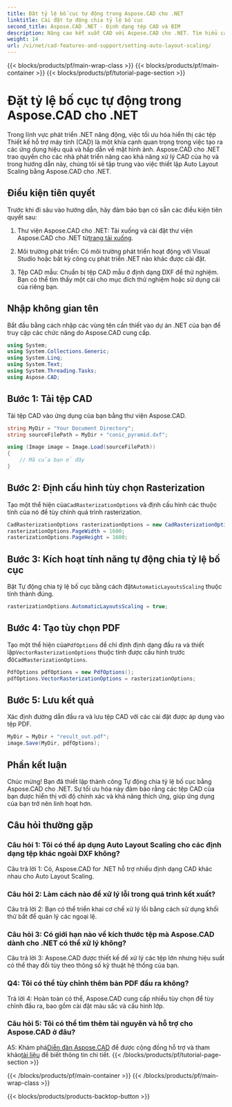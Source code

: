 ```yaml
---
title: Đặt tỷ lệ bố cục tự động trong Aspose.CAD cho .NET
linktitle: Cài đặt tự động chia tỷ lệ bố cục
second_title: Aspose.CAD .NET - Định dạng tệp CAD và BIM
description: Nâng cao kết xuất CAD với Aspose.CAD cho .NET. Tìm hiểu cách thiết lập Tự động chia tỷ lệ bố cục để hiển thị tệp chính xác và có khả năng thích ứng.
weight: 14
url: /vi/net/cad-features-and-support/setting-auto-layout-scaling/
---
```


{{< blocks/products/pf/main-wrap-class >}}
{{< blocks/products/pf/main-container >}}
{{< blocks/products/pf/tutorial-page-section >}}

# Đặt tỷ lệ bố cục tự động trong Aspose.CAD cho .NET

Trong lĩnh vực phát triển .NET năng động, việc tối ưu hóa hiển thị các tệp Thiết kế hỗ trợ máy tính (CAD) là một khía cạnh quan trọng trong việc tạo ra các ứng dụng hiệu quả và hấp dẫn về mặt hình ảnh. Aspose.CAD cho .NET trao quyền cho các nhà phát triển nâng cao khả năng xử lý CAD của họ và trong hướng dẫn này, chúng tôi sẽ tập trung vào việc thiết lập Auto Layout Scaling bằng Aspose.CAD cho .NET.

## Điều kiện tiên quyết

Trước khi đi sâu vào hướng dẫn, hãy đảm bảo bạn có sẵn các điều kiện tiên quyết sau:

1.  Thư viện Aspose.CAD cho .NET: Tải xuống và cài đặt thư viện Aspose.CAD cho .NET từ[trang tải xuống](https://releases.aspose.com/cad/net/).

2. Môi trường phát triển: Có môi trường phát triển hoạt động với Visual Studio hoặc bất kỳ công cụ phát triển .NET nào khác được cài đặt.

3. Tệp CAD mẫu: Chuẩn bị tệp CAD mẫu ở định dạng DXF để thử nghiệm. Bạn có thể tìm thấy một cái cho mục đích thử nghiệm hoặc sử dụng cái của riêng bạn.

## Nhập không gian tên

Bắt đầu bằng cách nhập các vùng tên cần thiết vào dự án .NET của bạn để truy cập các chức năng do Aspose.CAD cung cấp.

```csharp
using System;
using System.Collections.Generic;
using System.Linq;
using System.Text;
using System.Threading.Tasks;
using Aspose.CAD;
```

## Bước 1: Tải tệp CAD

Tải tệp CAD vào ứng dụng của bạn bằng thư viện Aspose.CAD.

```csharp
string MyDir = "Your Document Directory";
string sourceFilePath = MyDir + "conic_pyramid.dxf";

using (Image image = Image.Load(sourceFilePath))
{
    // Mã của bạn ở đây
}
```

## Bước 2: Định cấu hình tùy chọn Rasterization

 Tạo một thể hiện của`CadRasterizationOptions` và định cấu hình các thuộc tính của nó để tùy chỉnh quá trình rasterization.

```csharp
CadRasterizationOptions rasterizationOptions = new CadRasterizationOptions();
rasterizationOptions.PageWidth = 1600;
rasterizationOptions.PageHeight = 1600;
```

## Bước 3: Kích hoạt tính năng tự động chia tỷ lệ bố cục

 Bật Tự động chia tỷ lệ bố cục bằng cách đặt`AutomaticLayoutsScaling` thuộc tính thành đúng.

```csharp
rasterizationOptions.AutomaticLayoutsScaling = true;
```

## Bước 4: Tạo tùy chọn PDF

 Tạo một thể hiện của`PdfOptions` để chỉ định định dạng đầu ra và thiết lập`VectorRasterizationOptions` thuộc tính được cấu hình trước đó`CadRasterizationOptions`.

```csharp
PdfOptions pdfOptions = new PdfOptions();
pdfOptions.VectorRasterizationOptions = rasterizationOptions;
```

## Bước 5: Lưu kết quả

Xác định đường dẫn đầu ra và lưu tệp CAD với các cài đặt được áp dụng vào tệp PDF.

```csharp
MyDir = MyDir + "result_out.pdf";
image.Save(MyDir, pdfOptions);
```

## Phần kết luận

Chúc mừng! Bạn đã thiết lập thành công Tự động chia tỷ lệ bố cục bằng Aspose.CAD cho .NET. Sự tối ưu hóa này đảm bảo rằng các tệp CAD của bạn được hiển thị với độ chính xác và khả năng thích ứng, giúp ứng dụng của bạn trở nên linh hoạt hơn.

## Câu hỏi thường gặp

### Câu hỏi 1: Tôi có thể áp dụng Auto Layout Scaling cho các định dạng tệp khác ngoài DXF không?

Câu trả lời 1: Có, Aspose.CAD for .NET hỗ trợ nhiều định dạng CAD khác nhau cho Auto Layout Scaling.

### Câu hỏi 2: Làm cách nào để xử lý lỗi trong quá trình kết xuất?

Câu trả lời 2: Bạn có thể triển khai cơ chế xử lý lỗi bằng cách sử dụng khối thử bắt để quản lý các ngoại lệ.

### Câu hỏi 3: Có giới hạn nào về kích thước tệp mà Aspose.CAD dành cho .NET có thể xử lý không?

Câu trả lời 3: Aspose.CAD được thiết kế để xử lý các tệp lớn nhưng hiệu suất có thể thay đổi tùy theo thông số kỹ thuật hệ thống của bạn.

### Q4: Tôi có thể tùy chỉnh thêm bản PDF đầu ra không?

Trả lời 4: Hoàn toàn có thể, Aspose.CAD cung cấp nhiều tùy chọn để tùy chỉnh đầu ra, bao gồm cài đặt màu sắc và cấu hình lớp.

### Câu hỏi 5: Tôi có thể tìm thêm tài nguyên và hỗ trợ cho Aspose.CAD ở đâu?

 A5: Khám phá[Diễn đàn Aspose.CAD](https://forum.aspose.com/c/cad/19) để được cộng đồng hỗ trợ và tham khảo[tài liệu](https://reference.aspose.com/cad/net/) để biết thông tin chi tiết.
{{< /blocks/products/pf/tutorial-page-section >}}

{{< /blocks/products/pf/main-container >}}
{{< /blocks/products/pf/main-wrap-class >}}

{{< blocks/products/products-backtop-button >}}
